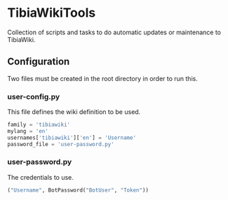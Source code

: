 # TibiaWikiTools
Collection of scripts and tasks to do automatic updates or maintenance to TibiaWiki.

## Configuration

Two files must be created in the root directory in order to run this.

### user-config.py
This file defines the wiki definition to be used.

```python
family = 'tibiawiki'
mylang = 'en'
usernames['tibiawiki']['en'] = 'Username'
password_file = 'user-password.py'
```

### user-password.py
The credentials to use.

```python
("Username", BotPassword("BotUser", "Token"))
```